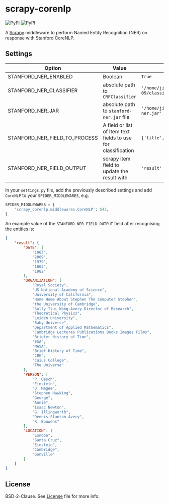 # scrapy-corenlp

[![PyPI](https://img.shields.io/pypi/v/scrapy-corenlp.svg?style=flat-square)]()
[![PyPI](https://img.shields.io/pypi/pyversions/scrapy-corenlp.svg?style=flat-square)]()

A [Scrapy][scrapy] middleware to perform Named Entity Recognition (NER) on response with Stanford CoreNLP.

## Settings

| Option                        | Value                                                         | Example Value                                                                               |
|-------------------------------|---------------------------------------------------------------|---------------------------------------------------------------------------------------------|
| STANFORD_NER_ENABLED          | Boolean                                                       | `True`                                                                                      |
| STANFORD_NER_CLASSIFIER       | absolute path to `CRFClassifier`                              | `'/home/jithesh/stanford-ner-2015-12-09/classifiers/english.muc.7class.distsim.crf.ser.gz'` |
| STANFORD_NER_JAR              | absolute path to `stanford-ner.jar` file                      | `'/home/jithesh/stanford-ner-2015-12-09/stanford-ner.jar'`                                  |
| STANFORD_NER_FIELD_TO_PROCESS | A field or list of Item text fields to use for classification | `['title', 'description']`                                                                  |
| STANFORD_NER_FIELD_OUTPUT     | scrapy item field to update the result with                   | `'result'`                                                                                  |

In your `settings.py` file, add the previously described settings and add `CoreNLP` to your `SPIDER_MIDDLEWARES`, e.g.

```python
SPIDER_MIDDLEWARES = {
    'scrapy_corenlp.middlewares.CoreNLP': 543,
}
```

An example value of the `STANFORD_NER_FIELD_OUTPUT` field after recognising the entities is:

```json
{
    "result": {
        "DATE": [
            "1963",
            "2009",
            "1979",
            "1663",
            "1982"
        ],
        "ORGANIZATION": [
            "Royal Society",
            "US National Academy of Science",
            "University of California",
            "Home Home About Stephen The Computer Stephen",
            "the University of Cambridge",
            "Sally Tsui Wong-Avery Director of Research",
            "Theoretical Physics",
            "Leiden University",
            "Baby Universe",
            "Department of Applied Mathematics",
            "Cambridge Lectures Publications Books Images Films",
            "Briefer History of Time",
            "ESA",
            "NASA",
            "Brief History of Time",
            "CBE",
            "Caius College",
            "The Universe"
        ],
        "PERSON": [
            "P. Oesch",
            "Einstein",
            "D. Magee",
            "Stephen Hawking",
            "George",
            "Annie",
            "Isaac Newton",
            "G. Illingworth",
            "Dennis Stanton Avery",
            "R. Bouwens"
        ],
        "LOCATION": [
            "London",
            "Santa Cruz",
            "Einstein",
            "Cambridge",
            "Gonville"
        ]
    }
}
```

## License

BSD-2-Clause. See [License](LICENSE.txt) file for more info.

[scrapy]: https://scrapy.org/
